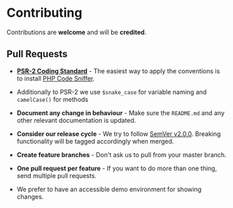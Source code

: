 # Contributing

Contributions are **welcome** and will be **credited**.


## Pull Requests

- **[PSR-2 Coding Standard](https://github.com/php-fig/fig-standards/blob/master/accepted/PSR-2-coding-style-guide.md)** - The easiest way to apply the conventions is to install [PHP Code Sniffer](http://pear.php.net/package/PHP_CodeSniffer).

- Additionally to PSR-2 we use `$snake_case` for variable naming and `camelCase()` for methods

- **Document any change in behaviour** - Make sure the `README.md` and any other relevant documentation is updated.

- **Consider our release cycle** - We try to follow [SemVer v2.0.0](http://semver.org/). Breaking functionality will be tagged accordingly when merged.

- **Create feature branches** - Don't ask us to pull from your master branch.

- **One pull request per feature** - If you want to do more than one thing, send multiple pull requests.

- We prefer to have an accessible demo environment for showing changes.